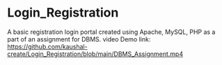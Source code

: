 # Login_Registration
A basic registration login portal created using Apache, MySQL, PHP as a part of an assignment for DBMS.
video Demo link: https://github.com/kaushal-create/Login_Registration/blob/main/DBMS_Assignment.mp4
